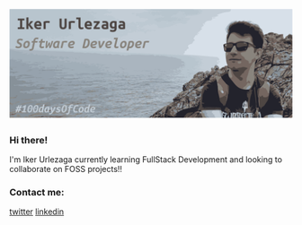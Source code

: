 ![ikerUrle header image](/header_image.png)

### Hi there!

I'm Iker Urlezaga currently learning FullStack Development and looking to collaborate on FOSS projects!!

### Contact me:

[twitter](https://twitter.com/ikerUrle)
[linkedin](https://www.linkedin.com/in/ikerurle/)
